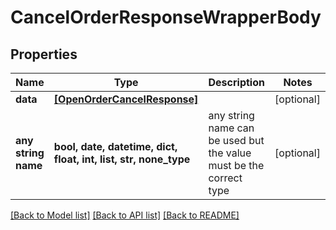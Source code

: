 # CancelOrderResponseWrapperBody


## Properties
Name | Type | Description | Notes
------------ | ------------- | ------------- | -------------
**data** | [**[OpenOrderCancelResponse]**](OpenOrderCancelResponse.md) |  | [optional] 
**any string name** | **bool, date, datetime, dict, float, int, list, str, none_type** | any string name can be used but the value must be the correct type | [optional]

[[Back to Model list]](../README.md#documentation-for-models) [[Back to API list]](../README.md#documentation-for-api-endpoints) [[Back to README]](../README.md)


